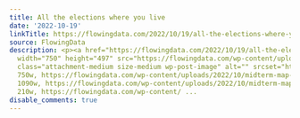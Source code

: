 ```yaml
---
title: All the elections where you live
date: '2022-10-19'
linkTitle: https://flowingdata.com/2022/10/19/all-the-elections-where-you-live/
source: FlowingData
description: <p><a href="https://flowingdata.com/2022/10/19/all-the-elections-where-you-live/"><img
  width="750" height="497" src="https://flowingdata.com/wp-content/uploads/2022/10/midterm-map-e1666194205328-750x497.png"
  class="attachment-medium size-medium wp-post-image" alt="" srcset="https://flowingdata.com/wp-content/uploads/2022/10/midterm-map-e1666194205328-750x497.png
  750w, https://flowingdata.com/wp-content/uploads/2022/10/midterm-map-e1666194205328-1090x723.png
  1090w, https://flowingdata.com/wp-content/uploads/2022/10/midterm-map-e1666194205328-210x139.png
  210w, https://flowingdata.com/wp-content/ ...
disable_comments: true
---
```

<p><a href="https://flowingdata.com/2022/10/19/all-the-elections-where-you-live/"><img width="750" height="497" src="https://flowingdata.com/wp-content/uploads/2022/10/midterm-map-e1666194205328-750x497.png" class="attachment-medium size-medium wp-post-image" alt="" srcset="https://flowingdata.com/wp-content/uploads/2022/10/midterm-map-e1666194205328-750x497.png 750w, https://flowingdata.com/wp-content/uploads/2022/10/midterm-map-e1666194205328-1090x723.png 1090w, https://flowingdata.com/wp-content/uploads/2022/10/midterm-map-e1666194205328-210x139.png 210w, https://flowingdata.com/wp-content/ ...